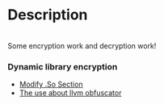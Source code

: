 # Description
<br/>
Some encryption work and decryption work!

### Dynamic library encryption
* [Modify .So Section](http://blog.csdn.net/jiangwei0910410003/article/details/49361281)
* [The use about llvm obfuscator](http://blog.csdn.net/wangbaochu/article/details/45370543)
